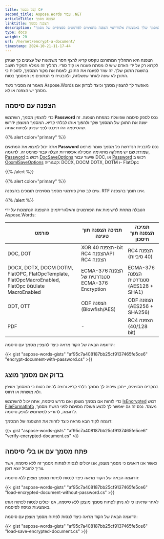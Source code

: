 ```yaml
---
title: קבל מסמך C#
second_title: Aspose.Words עבור .NET
articleTitle: הצפנה מסמך
linktitle: הצפנה מסמך
description: "הצפנה המסמך שלך באמצעות אלגוריתמי הצפנה מתאימים לפורמטים ספציפיים של מסמך C#."
type: docs
weight: 20
url: /he/net/encrypt-a-document/
timestamp: 2024-10-21-11-17-44
---
```


הצפנה היא התהליך המתורגם טקסט קריא לרצף חסר משמעות של עציצים כך שניתן לקרוא רק על ידי האדם שיש לו מפתח פענוח או קוד סודי. תהליך זה ממלא תפקיד חשוב בהשגת התוכן שלך. זה עוזר לפענח את התוכן, לאמת את מקור המסמך, להוכיח כי התוכן לא שונה לאחר שנשלחה, ולהבטיח כי הנתונים מן המסמך בטוח.

מאמר זה מסביר כיצד Aspose.Words מאפשר לך להצפין מסמך וכיצד לבדוק אם מסמך יש הצפנה או לא.

## הצפנה עם סיסמה

כדי להצפין מסמך, השתמש **Password** נכס לספק סיסמה שפועלת כמפתח הצפנה. זה ישנה את התוכן של המסמך שלך ולהפוך אותו לבלתי קריא. המסמך המוצפן ידרוש שהסיסמה הזו תיכנס לפני שניתן לפתוח אותה.

{{% alert color="primary" %}}

אתה יכול למצוא את המתאים **Password** נכס לתבנית הנדרשת כל מסמך שומר פורמט [שמירת שם](https://reference.aspose.com/words/net/aspose.words.saving/) יש מחלקה מתאימה המכילה אפשרויות הצלה עבור פורמט זה. לדוגמה, [Password](https://reference.aspose.com/words/net/aspose.words.saving/docsaveoptions/password/) רכוש ב [DocSaveOptions](https://reference.aspose.com/words/net/aspose.words.saving/docsaveoptions/) שיעור עבור DOC, או [Password](https://reference.aspose.com/words/net/aspose.words.saving/ooxmlsaveoptions/password/) רכוש ב [OoxmlSaveOptions](https://reference.aspose.com/words/net/aspose.words.saving/ooxmlsaveoptions/) קטגוריה: DOCX, DOCM DOTX, DOTM ו- FlatOpc

{{% /alert %}}

{{% alert color="primary" %}}

שים לב שרק פורמטי מסמך מסוימים תומכים בהצפנה. RTF אינו תומך בהצפנה.

{{% /alert %}}

הטבלה מתחת לרשימות את הפורמטים והאלגוריתמים ההצפנה הנתמכות על ידי Aspose.Words:

| פורמט |  תמיכה הצפנה תוך טעינה |  תמיכה הצפנה תוך חיסכון |
|  ------------------------------------------------------------  |  -----------------------------------------------------------  |  --------------------------------------------  |
|  DOC, DOT |  XOR הצפנה 40-bit RC4 הצפנהAPI RC4 הצפנה |  RC4 הצפנה (40 סיביות) |
|  DOCX, DOTX, DOCM DOTM, FlatOPC, FlatOpcTemplate, FlatOpcMacroEnabled, FlatOpc טמפlate MacroEnabled |  ECMA-376 הצפנה סטנדרטית של ECMA-376 Encryption |  ECMA-376 הצפנה סטנדרטית (AES128 + SHA1) |
|  ODT, OTT |  ODF הצפנה (Blowfish/AES) |  ODF הצפנה (AES256 + SHA256) |
|  PDF |  -                                                            |  RC4 הצפנה (40/128 bit) |

הדוגמה הבאה של הקוד מראה כיצד להצפין מסמך עם סיסמה:

{{< gist "aspose-words-gists" "af95c7a408187bb25cf9137465fe5ce6" "encrypt-document-with-password.cs" >}}

## בדוק אם מסמך מוצג

במקרים מסוימים, ייתכן שיהיה לך מסמך בלתי קריא ורוצה להיות בטוח כי המסמך מוצפן ולא מושחת או דחוס.

כדי לזהות אם מסמך מוצפן ואם נדרש סיסמה, אתה יכול להשתמש [IsEncrypted](https://reference.aspose.com/words/net/aspose.words/fileformatinfo/isencrypted/) רכוש [FileFormatInfo](https://reference.aspose.com/words/net/aspose.words/fileformatinfo/) מעמד. נכס זה גם יאפשר לך לבצע פעולה מסוימת לפני הגשת מסמך, לדוגמה, להודיע למשתמש לספק סיסמה.

דוגמה לקוד הבא מראה כיצד לזהות את ההצפנה של המסמך:

{{< gist "aspose-words-gists" "af95c7a408187bb25cf9137465fe5ce6" "verify-encrypted-document.cs" >}}

## פתח מסמך עם או בלי סיסמה

כאשר אנו דואגים כי מסמך מוצפן, אנו יכולים לנסות לפתוח מסמך זה ללא סיסמה, אשר צריך להוביל יוצא דופן.

הדוגמה הבאה של הקוד מראה כיצד לנסות לפתוח מסמך מוצפן ללא סיסמה:

{{< gist "aspose-words-gists" "af95c7a408187bb25cf9137465fe5ce6" "load-encrypted-document-without-password.cs" >}}

לאחר שראינו כי לא ניתן לפתוח מסמך מוצפן ללא סיסמה, אנו יכולים לנסות לפתוח אותו באמצעות כניסה לסיסמה.

הדוגמה הבאה של הקוד מראה כיצד לנסות לפתוח מסמך מוצפן עם סיסמה:

{{< gist "aspose-words-gists" "af95c7a408187bb25cf9137465fe5ce6" "load-save-encrypted-document.cs" >}}
